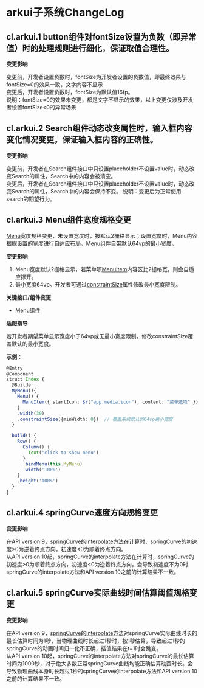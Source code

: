 # arkui子系统ChangeLog

## cl.arkui.1 button组件对fontSize设置为负数（即异常值）时的处理规则进行细化，保证取值合理性。

**变更影响**

变更前，开发者设置负数时，fontSize为开发者设置的负数值，即最终效果与fontSize=0的效果一致，文字内容不显示<br>
变更后，开发者设置负数时，fontSize为默认值16fp。<br>
说明：fontSize=0的效果未变更，都是文字不显示的效果，以上变更仅涉及开发者设置fontSize<0的异常场景

## cl.arkui.2 Search组件动态改变属性时，输入框内容变化情况变更，保证输入框内容的正确性。

**变更影响**

变更前，开发者在Search组件接口中只设置placeholder不设置value时，动态改变Search的属性，Search中的内容会被清空。<br>
变更后，开发者在Search组件接口中只设置placeholder不设置value时，动态改变Search的属性，Search中的内容会保持不变。
说明：变更后为正常使用search的期望行为。

## cl.arkui.3 Menu组件宽度规格变更

[Menu](../../../application-dev/reference/arkui-ts/ts-basic-components-menu.md)宽度规格变更，未设置宽度时，按默认2栅格显示；设置宽度时，Menu内容根据设置的宽度进行自适应布局。Menu组件自带默认64vp的最小宽度。

**变更影响**

1. Menu宽度默认2栅格显示，若菜单项[MenuItem](../../../application-dev/reference/arkui-ts/ts-basic-components-menuitem.md)内容区比2栅格宽，则会自适应撑开。
2. 最小宽度64vp。开发者可通过[constraintSize](../../../application-dev/reference/arkui-ts/ts-universal-attributes-size.md)属性修改最小宽度限制。

**关键接口/组件变更**

- [Menu组件](../../../application-dev/reference/arkui-ts/ts-basic-components-menu.md)

**适配指导**

若开发者期望菜单显示宽度小于64vp或无最小宽度限制，修改constraintSize覆盖默认的最小宽度。

**示例：**
```ts
@Entry
@Component
struct Index {
  @Builder
  MyMenu(){
    Menu() {
      MenuItem({ startIcon: $r("app.media.icon"), content: "菜单选项" })
    }
    .width(30)
    .constraintSize({minWidth: 0})  // 覆盖系统默认的64vp最小宽度
  }

  build() {
    Row() {
      Column() {
        Text('click to show menu')
      }
      .bindMenu(this.MyMenu)
      .width('100%')
    }
    .height('100%')
  }
}
```

## cl.arkui.4 springCurve速度方向规格变更

**变更影响**

在API version 9，[springCurve](../../../application-dev/reference/apis/js-apis-curve.md#curvesspringcurve9)的[interpolate](../../../application-dev/reference/apis/js-apis-curve.md#interpolate9)方法在计算时，springCurve的初速度>0为逆着终点方向，初速度<0为顺着终点方向。<br/>
从API version 10起，springCurve的interpolate方法在计算时，springCurve的初速度>0为顺着终点方向，初速度<0为逆着终点方向。会导致初速度不为0时springCurve的interpolate方法和API version 10之前的计算结果不一致。

## cl.arkui.5 springCurve实际曲线时间估算阈值规格变更

**变更影响**

在API version 9，[springCurve](../../../application-dev/reference/apis/js-apis-curve.md#curvesspringcurve9)的[interpolate](../../../application-dev/reference/apis/js-apis-curve.md#interpolate9)方法对springCurve实际曲线时长的最长估算时间为1秒，当物理曲线时长超过1秒时，按1秒估算，导致超过1秒的springCurve的动画时间归一化不正确，插值结果在t=1时会跳变。<br/>
从API version 10起，springCurve的interpolate方法对springCurve的最长估算时间为1000秒，对于绝大多数正常springCurve曲线均能正确估算动画时长。会导致物理曲线本身时长超过1秒的springCurve的interpolate方法和API version 10之前的计算结果不一致。
